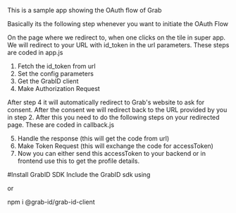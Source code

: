 This is a sample app showing the OAuth flow of Grab


Basically its the following step whenever you want to initiate the OAuth Flow

On the page where we redirect to, when one clicks on the tile in super app. We will redirect to your URL with id_token in the url parameters.
These steps are coded in app.js

1. Fetch the id_token from url
2. Set the config parameters
3. Get the GrabID client
4. Make Authorization Request

After step 4 it will automatically redirect to Grab's website to ask for consent. After the consent we will redirect back to the URL provided by you
in step 2. After this you need to do the following steps on your redirected page. These are coded in callback.js

5. Handle the response (this will get the code from url)
6. Make Token Request (this will exchange the code for accessToken)
7. Now you can either send this accessToken to your backend or in frontend use this to get the profile details.


#Install GrabID SDK
Include the GrabID sdk using

<script type="text/javascript" src="https://unpkg.com/@grab-id/grab-id-client/dist/bundle.js"></script>

or

npm i @grab-id/grab-id-client



